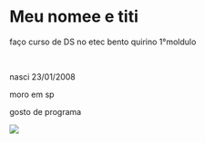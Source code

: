 <h1>Meu nomee e titi</h1>
<p>
  faço curso de DS no etec bento quirino 1°moldulo
</p>
<br>
<p>
  nasci 23/01/2008
</p>
<p>
  moro em sp
</p>
<p>
  gosto de programa
</p>
<img src="https://i.redd.it/baj8tiu8v4e81.jpg" 
  width:200px;
  height:200px;>
